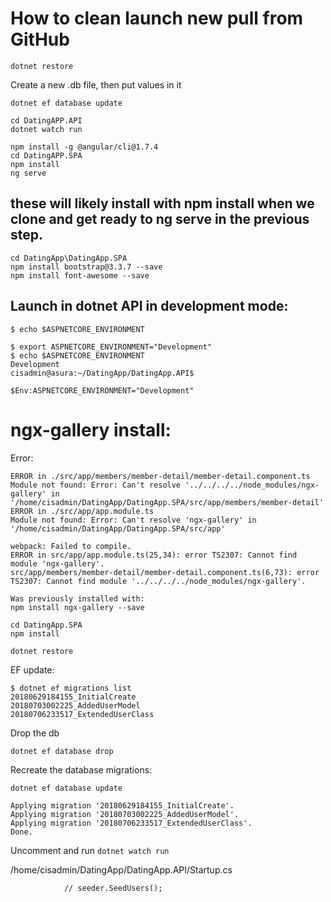 # How to clean launch new pull from GitHub
````
dotnet restore
````

Create a new .db file, then put values in it
````
dotnet ef database update
````

````
cd DatingAPP.API
dotnet watch run
````

````
npm install -g @angular/cli@1.7.4
cd DatingAPP.SPA
npm install
ng serve
````


## these will likely install with npm install when we clone and get ready to ng serve in the previous step.
````
cd DatingApp\DatingApp.SPA
npm install bootstrap@3.3.7 --save
npm install font-awesome --save
````


## Launch in dotnet API in development mode:
````
$ echo $ASPNETCORE_ENVIRONMENT

$ export ASPNETCORE_ENVIRONMENT="Development"
$ echo $ASPNETCORE_ENVIRONMENT
Development
cisadmin@asura:~/DatingApp/DatingApp.API$
````

````
$Env:ASPNETCORE_ENVIRONMENT="Development"
````


# ngx-gallery install:


Error:
````
ERROR in ./src/app/members/member-detail/member-detail.component.ts
Module not found: Error: Can't resolve '../../../../node_modules/ngx-gallery' in '/home/cisadmin/DatingApp/DatingApp.SPA/src/app/members/member-detail'
ERROR in ./src/app/app.module.ts
Module not found: Error: Can't resolve 'ngx-gallery' in '/home/cisadmin/DatingApp/DatingApp.SPA/src/app'

webpack: Failed to compile.
ERROR in src/app/app.module.ts(25,34): error TS2307: Cannot find module 'ngx-gallery'.
src/app/members/member-detail/member-detail.component.ts(6,73): error TS2307: Cannot find module '../../../../node_modules/ngx-gallery'.

Was previously installed with:
npm install ngx-gallery --save
````

````
cd DatingApp.SPA
npm install
````

````
dotnet restore
````

EF update:
````
$ dotnet ef migrations list
20180629184155_InitialCreate
20180703002225_AddedUserModel
20180706233517_ExtendedUserClass
````

Drop the db 
````
dotnet ef database drop
````

Recreate the database migrations:
````
dotnet ef database update
````

````
Applying migration '20180629184155_InitialCreate'.
Applying migration '20180703002225_AddedUserModel'.
Applying migration '20180706233517_ExtendedUserClass'.
Done.
````


Uncomment and run `dotnet watch run`

/home/cisadmin/DatingApp/DatingApp.API/Startup.cs
````
            // seeder.SeedUsers();
````